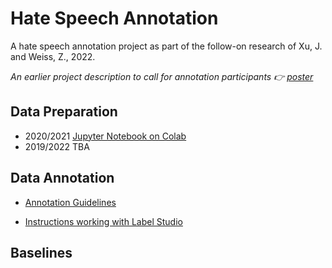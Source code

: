 # Hate Speech Annotation

A hate speech annotation project as part of the follow-on research of Xu, J. and Weiss, Z., 2022.

_An earlier project description to call for annotation participants 👉 [poster](https://github.com/JINHXu/hate-speech-annotation/blob/main/project_description_call_for_participation.md)_

## Data Preparation

- 2020/2021 [Jupyter Notebook on Colab](https://colab.research.google.com/drive/1-TywqHsjAQQgRMaUBiG3ZGZbuyz56-LB?usp=sharing)
- 2019/2022 TBA

## Data Annotation

- [Annotation Guidelines](https://github.com/JINHXu/hate-speech-annotation/blob/main/annotation_guidelines.md)

- [Instructions working with Label Studio](https://github.com/JINHXu/hate-speech-annotation/blob/main/label_studio_instructions.md)


## Baselines

